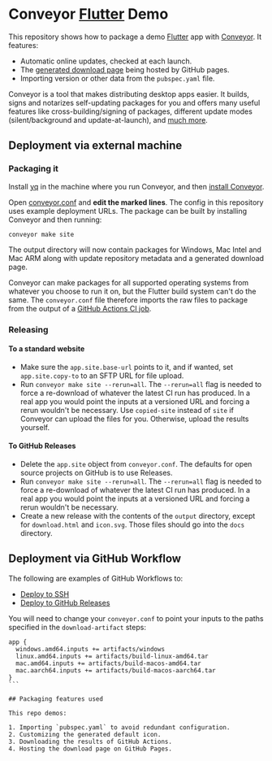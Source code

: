# Conveyor [Flutter](https://flutter.dev/) Demo

This repository shows how to package a demo [Flutter](https://flutter.dev/) app with [Conveyor](https://hydraulic.software/).
It features:

- Automatic online updates, checked at each launch.
- The [generated download page](https://hydraulic-software.github.io/flutter-demo/download.html) being hosted by GitHub pages.
- Importing version or other data from the `pubspec.yaml` file.

Conveyor is a tool that makes distributing desktop apps easier. It builds, signs and notarizes self-updating
packages for you and offers many useful features like cross-building/signing of packages, different update modes (silent/background and
update-at-launch), and [much more](https://conveyor.hydraulic.dev/).

## Deployment via external machine

### Packaging it 

Install [yq](https://mikefarah.gitbook.io/yq/) in the machine where you run Conveyor, and then [install Conveyor](https://conveyor.hydraulic.dev/latest/download-conveyor/).

Open [conveyor.conf](conveyor.conf) and **edit the marked lines**. The config in this repository uses example deployment URLs.
The package can be built by installing Conveyor and then running:

```
conveyor make site
```

The output directory will now contain packages for Windows, Mac Intel and Mac ARM along with update repository metadata and a generated
download page.

Conveyor can make packages for all supported operating systems from whatever you choose to run it on, but the Flutter build system can't do the same.
The `conveyor.conf` file therefore imports the raw files to package from the output of a [GitHub Actions CI job](.github/workflows/build.yml).

### Releasing

#### To a standard website

* Make sure the `app.site.base-url` points to it, and if wanted, set `app.site.copy-to` to an SFTP URL for file upload. 
* Run `conveyor make site --rerun=all`. The `--rerun=all` flag is needed to force a re-download of whatever the latest CI run has produced.
  In a real app you would point the inputs at a versioned URL and forcing a rerun wouldn't be necessary. Use `copied-site` instead of `site`
  if Conveyor can upload the files for you. Otherwise, upload the results yourself.

#### To GitHub Releases

* Delete the `app.site` object from `conveyor.conf`. The defaults for open source projects on GitHub is to use Releases.
* Run `conveyor make site --rerun=all`. The `--rerun=all` flag is needed to force a re-download of whatever the latest CI run has produced.
  In a real app you would point the inputs at a versioned URL and forcing a rerun wouldn't be necessary.
* Create a new release with the contents of the `output` directory, except for `download.html` and `icon.svg`. Those files should go into
  the `docs` directory.

## Deployment via GitHub Workflow

The following are examples of GitHub Workflows to:
 * [Deploy to SSH](.github/workflows/deploy-to-ssh.yml)
 * [Deploy to GitHub Releases](.github/workflows/deploy-to-gh.yml)

You will need to change your `conveyor.conf` to point your inputs to the
paths specified in the `download-artifact` steps:

````hocon
app {
  windows.amd64.inputs += artifacts/windows
  linux.amd64.inputs += artifacts/build-linux-amd64.tar
  mac.amd64.inputs += artifacts/build-macos-amd64.tar
  mac.aarch64.inputs += artifacts/build-macos-aarch64.tar  
}
```

## Packaging features used

This repo demos:

1. Importing `pubspec.yaml` to avoid redundant configuration.
2. Customizing the generated default icon.
3. Downloading the results of GitHub Actions.
4. Hosting the download page on GitHub Pages.
